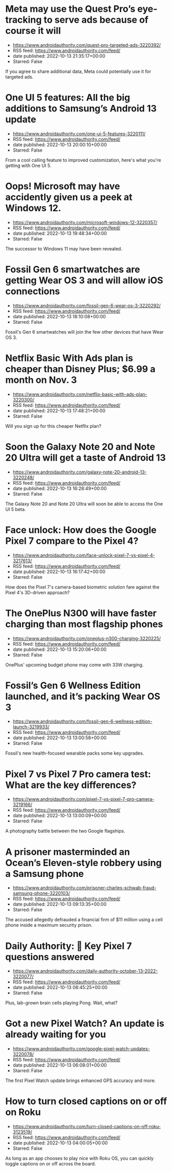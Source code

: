 # Meta may use the Quest Pro’s eye-tracking to serve ads because of course it will
 - https://www.androidauthority.com/quest-pro-targeted-ads-3220392/
 - RSS feed: https://www.androidauthority.com/feed/
 - date published: 2022-10-13 21:35:17+00:00
 - Starred: False

If you agree to share additional data, Meta could potentially use it for targeted ads.

# One UI 5 features: All the big additions to Samsung’s Android 13 update
 - https://www.androidauthority.com/one-ui-5-features-3220111/
 - RSS feed: https://www.androidauthority.com/feed/
 - date published: 2022-10-13 20:00:10+00:00
 - Starred: False

From a cool calling feature to improved customization, here's what you're getting with One UI 5.

# Oops! Microsoft may have accidently given us a peek at Windows 12.
 - https://www.androidauthority.com/microsoft-windows-12-3220357/
 - RSS feed: https://www.androidauthority.com/feed/
 - date published: 2022-10-13 19:48:34+00:00
 - Starred: False

The successor to Windows 11 may have been revealed.

# Fossil Gen 6 smartwatches are getting Wear OS 3 and will allow iOS connections
 - https://www.androidauthority.com/fossil-gen-6-wear-os-3-3220292/
 - RSS feed: https://www.androidauthority.com/feed/
 - date published: 2022-10-13 18:10:08+00:00
 - Starred: False

Fossil's Gen 6 smartwatches will join the few other devices that have Wear OS 3.

# Netflix Basic With Ads plan is cheaper than Disney Plus; $6.99 a month on Nov. 3
 - https://www.androidauthority.com/netflix-basic-with-ads-plan-3220300/
 - RSS feed: https://www.androidauthority.com/feed/
 - date published: 2022-10-13 17:48:21+00:00
 - Starred: False

Will you sign up for this cheaper Netflix plan?

# Soon the Galaxy Note 20 and Note 20 Ultra will get a taste of Android 13
 - https://www.androidauthority.com/galaxy-note-20-android-13-3220248/
 - RSS feed: https://www.androidauthority.com/feed/
 - date published: 2022-10-13 16:28:49+00:00
 - Starred: False

The Galaxy Note 20 and Note 20 Ultra will soon be able to access the One UI 5 beta.

# Face unlock: How does the Google Pixel 7 compare to the Pixel 4?
 - https://www.androidauthority.com/face-unlock-pixel-7-vs-pixel-4-3217613/
 - RSS feed: https://www.androidauthority.com/feed/
 - date published: 2022-10-13 16:17:42+00:00
 - Starred: False

How does the Pixel 7's camera-based biometric solution fare against the Pixel 4's 3D-driven approach?

# The OnePlus N300 will have faster charging than most flagship phones
 - https://www.androidauthority.com/oneplus-n300-charging-3220225/
 - RSS feed: https://www.androidauthority.com/feed/
 - date published: 2022-10-13 15:20:06+00:00
 - Starred: False

OnePlus' upcoming budget phone may come with 33W charging.

# Fossil’s Gen 6 Wellness Edition launched, and it’s packing Wear OS 3
 - https://www.androidauthority.com/fossil-gen-6-wellness-edition-launch-3219933/
 - RSS feed: https://www.androidauthority.com/feed/
 - date published: 2022-10-13 13:00:58+00:00
 - Starred: False

Fossil's new health-focused wearable packs some key upgrades.

# Pixel 7 vs Pixel 7 Pro camera test: What are the key differences?
 - https://www.androidauthority.com/pixel-7-vs-pixel-7-pro-camera-3219166/
 - RSS feed: https://www.androidauthority.com/feed/
 - date published: 2022-10-13 13:00:09+00:00
 - Starred: False

A photography battle between the two Google flagships.

# A prisoner masterminded an Ocean’s Eleven-style robbery using a Samsung phone
 - https://www.androidauthority.com/prisoner-charles-schwab-fraud-samsung-phone-3220103/
 - RSS feed: https://www.androidauthority.com/feed/
 - date published: 2022-10-13 09:13:35+00:00
 - Starred: False

The accused allegedly defrauded a financial firm of $11 million using a cell phone inside a maximum security prison.

# Daily Authority: 📱 Key Pixel 7 questions answered
 - https://www.androidauthority.com/daily-authority-october-13-2022-3220077/
 - RSS feed: https://www.androidauthority.com/feed/
 - date published: 2022-10-13 08:45:25+00:00
 - Starred: False

Plus, lab-grown brain cells playing Pong. Wait, what?

# Got a new Pixel Watch? An update is already waiting for you
 - https://www.androidauthority.com/google-pixel-watch-updates-3220078/
 - RSS feed: https://www.androidauthority.com/feed/
 - date published: 2022-10-13 06:08:01+00:00
 - Starred: False

The first Pixel Watch update brings enhanced GPS accuracy and more.

# How to turn closed captions on or off on Roku
 - https://www.androidauthority.com/turn-closed-captions-on-off-roku-3123519/
 - RSS feed: https://www.androidauthority.com/feed/
 - date published: 2022-10-13 04:00:05+00:00
 - Starred: False

As long as an app chooses to play nice with Roku OS, you can quickly toggle captions on or off across the board.
